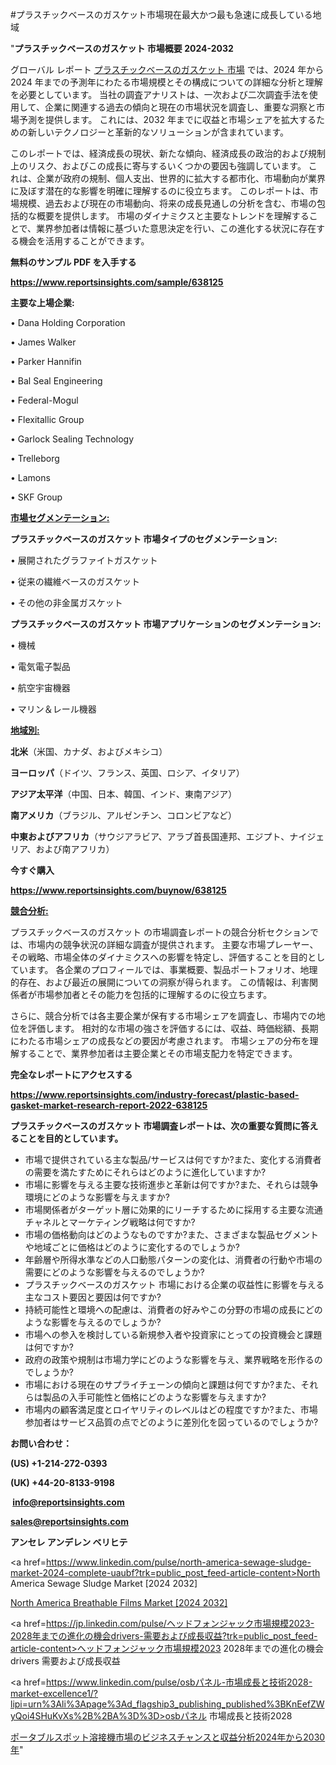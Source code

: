 #プラスチックベースのガスケット市場現在最大かつ最も急速に成長している地域

"<strong>プラスチックベースのガスケット 市場概要 2024-2032</strong>

グローバル レポート <a href=https://www.reportsinsights.com/sample/638125>プラスチックベースのガスケット 市場</a> では、2024 年から 2024 年までの予測年にわたる市場規模とその構成についての詳細な分析と理解を必要としています。 当社の調査アナリストは、一次および二次調査手法を使用して、企業に関連する過去の傾向と現在の市場状況を調査し、重要な洞察と市場予測を提供します。 これには、2032 年までに収益と市場シェアを拡大​​するための新しいテクノロジーと革新的なソリューションが含まれています。

このレポートでは、経済成長の現状、新たな傾向、経済成長の政治的および規制上のリスク、およびこの成長に寄与するいくつかの要因も強調しています。 これは、企業が政府の規制、個人支出、世界的に拡大する都市化、市場動向が業界に及ぼす潜在的な影響を明確に理解するのに役立ちます。 このレポートは、市場規模、過去および現在の市場動向、将来の成長見通しの分析を含む、市場の包括的な概要を提供します。 市場のダイナミクスと主要なトレンドを理解することで、業界参加者は情報に基づいた意思決定を行い、この進化する状況に存在する機会を活用することができます。

<strong><b>無料のサンプル PDF を入手する</b></strong>

<a href=https://www.reportsinsights.com/sample/638125><strong><u>https://www.reportsinsights.com/sample/638125</u></strong></a>

<strong>主要な上場企業:</strong>

• Dana Holding Corporation

• James Walker

• Parker Hannifin

• Bal Seal Engineering

• Federal-Mogul

• Flexitallic Group

• Garlock Sealing Technology

• Trelleborg

• Lamons

• SKF Group

<strong><u>市場セグメンテーション</u></strong><strong><u>:</u></strong>

<strong>プラスチックベースのガスケット 市場タイプのセグメンテーション:</strong>

• 展開されたグラファイトガスケット

• 従来の繊維ベースのガスケット

• その他の非金属ガスケット

<strong>プラスチックベースのガスケット 市場アプリケーションのセグメンテーション:</strong>

• 機械

• 電気電子製品

• 航空宇宙機器

• マリン＆レール機器

<strong><u>地域別</u></strong><strong><u>:</u></strong>

<strong>北米</strong>（米国、カナダ、およびメキシコ）

<strong>ヨーロッパ</strong>（ドイツ、フランス、英国、ロシア、イタリア）

<strong>アジア太平洋</strong>（中国、日本、韓国、インド、東南アジア）

<strong>南アメリカ</strong>（ブラジル、アルゼンチン、コロンビアなど）

<strong>中東およびアフリカ</strong>（サウジアラビア、アラブ首長国連邦、エジプト、ナイジェリア、および南アフリカ）

<strong>今すぐ購入</strong>

<a href=https://www.reportsinsights.com/buynow/638125><strong><u>https://www.reportsinsights.com/buynow/638125</u></strong></a>

<strong><u>競合分析:</u></strong>

プラスチックベースのガスケット の市場調査レポートの競合分析セクションでは、市場内の競争状況の詳細な調査が提供されます。 主要な市場プレーヤー、その戦略、市場全体のダイナミクスへの影響を特定し、評価することを目的としています。 各企業のプロフィールでは、事業概要、製品ポートフォリオ、地理的存在、および最近の展開についての洞察が得られます。 この情報は、利害関係者が市場参加者とその能力を包括的に理解するのに役立ちます。

さらに、競合分析では各主要企業が保有する市場シェアを調査し、市場内での地位を評価します。 相対的な市場の強さを評価するには、収益、時価総額、長期にわたる市場シェアの成長などの要因が考慮されます。 市場シェアの分布を理解することで、業界参加者は主要企業とその市場支配力を特定できます。

<strong>完全なレポートにアクセスする</strong>

<a href=https://www.reportsinsights.com/industry-forecast/plastic-based-gasket-market-research-report-2022-638125><strong><u><b>https://www.reportsinsights.com/industry-forecast/plastic-based-gasket-market-research-report-2022-638125</b></u></strong></a>

<strong><b>プラスチックベースのガスケット 市場調査レポートは、次の重要な質問に答えることを目的としています。</b></strong>
<ul>
  <li>市場で提供されている主な製品/サービスは何ですか?また、変化する消費者の需要を満たすためにそれらはどのように進化していますか?</li>
  <li>市場に影響を与える主要な技術進歩と革新は何ですか?また、それらは競争環境にどのような影響を与えますか?</li>
  <li>市場関係者がターゲット層に効果的にリーチするために採用する主要な流通チャネルとマーケティング戦略は何ですか?</li>
  <li>市場の価格動向はどのようなものですか?また、さまざまな製品セグメントや地域ごとに価格はどのように変化するのでしょうか?</li>
  <li>年齢層や所得水準などの人口動態パターンの変化は、消費者の行動や市場の需要にどのような影響を与えるのでしょうか?</li>
  <li>プラスチックベースのガスケット 市場における企業の収益性に影響を与える主なコスト要因と要因は何ですか?</li>
  <li>持続可能性と環境への配慮は、消費者の好みやこの分野の市場の成長にどのような影響を与えるのでしょうか?</li>
  <li>市場への参入を検討している新規参入者や投資家にとっての投資機会と課題は何ですか?</li>
  <li>政府の政策や規制は市場力学にどのような影響を与え、業界戦略を形作るのでしょうか?</li>
  <li>市場における現在のサプライチェーンの傾向と課題は何ですか?また、それらは製品の入手可能性と価格にどのような影響を与えますか?</li>
  <li>市場内の顧客満足度とロイヤリティのレベルはどの程度ですか?また、市場参加者はサービス品質の点でどのように差別化を図っているのでしょうか?</li>
</ul>
<strong>お問い合わせ：</strong>

<strong>(US) +1-214-272-0393</strong>

<strong>(UK) +44-20-8133-9198</strong>

<strong> </strong><a href=info@reportsinsights.com><strong><u>info@reportsinsights.com</u></strong></a>

<a href=sales@reportsinsights.com><strong><u>sales@reportsinsights.com</u></strong></a>

<strong>アンセレ アンデレン ベリヒテ</strong>

<a href=https://www.linkedin.com/pulse/north-america-sewage-sludge-market-2024-complete-uaubf?trk=public_post_feed-article-content>North America Sewage Sludge Market [2024 2032]</a>

<a href=https://www.linkedin.com/pulse/north-america-breathable-films-market-growth-focused-ymnnf/>North America Breathable Films Market [2024 2032]</a>

<a href=https://jp.linkedin.com/pulse/ヘッドフォンジャック市場規模2023-2028年までの進化の機会drivers-需要および成長収益?trk=public_post_feed-article-content>ヘッドフォンジャック市場規模2023 2028年までの進化の機会drivers 需要および成長収益</a>

<a href=https://www.linkedin.com/pulse/osbパネル-市場成長と技術2028-market-excellence1/?lipi=urn%3Ali%3Apage%3Ad_flagship3_publishing_published%3BKnEefZWyQoi4SHuKvXs%2B%2BA%3D%3D>osbパネル 市場成長と技術2028</a>

<a href=https://www.linkedin.com/pulse/ポータブルスポット溶接機市場のビジネスチャンスと収益分析2024年から2030年-community-market-research-hdd1f/>ポータブルスポット溶接機市場のビジネスチャンスと収益分析2024年から2030年</a>"
